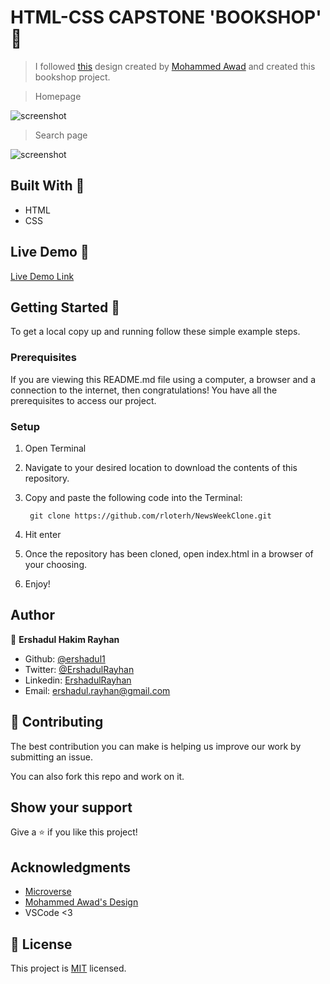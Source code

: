 # HTML-CSS CAPSTONE 'BOOKSHOP' 🚧

> I followed [this](https://www.behance.net/gallery/24796463/ZATTIX) design created by [Mohammed Awad](https://www.behance.net/M_Awad)
> and created this bookshop project.

> Homepage

![screenshot](assets/screenshot-1.png)

> Search page

![screenshot](assets/screenshot-2.png)


## Built With 🧰

- HTML
- CSS


## Live Demo 🔴

[Live Demo Link](https://gracious-goldberg-aefc53.netlify.app/)


## Getting Started 🏁

To get a local copy up and running follow these simple example steps.

### Prerequisites

If you are viewing this README.md file using a computer, a browser and a connection to the internet, then congratulations! You have all the prerequisites to access our project.

### Setup

1. Open Terminal
2. Navigate to your desired location to download the contents of this repository.
3. Copy and paste the following code into the Terminal: 
        
        git clone https://github.com/rloterh/NewsWeekClone.git

4. Hit enter
5. Once the repository has been cloned, open index.html in a browser of your choosing.
6. Enjoy!

## Author

👤 **Ershadul Hakim Rayhan**

- Github: [@ershadul1](https://github.com/ershadul1)
- Twitter: [@ErshadulRayhan](https://twitter.com/ErshadulRayhan)
- Linkedin: [ErshadulRayhan](https://www.linkedin.com/in/ershadul-hakim-rayhan-a5a17649/)
- Email:  ershadul.rayhan@gmail.com

## 🤝 Contributing

The best contribution you can make is helping us improve our work by submitting an issue. 

You can also fork this repo and work on it.

## Show your support

Give a ⭐️ if you like this project!

## Acknowledgments

- [Microverse](https://www.microverse.org/)
- [Mohammed Awad's Design](https://www.behance.net/gallery/24796463/ZATTIX)
- VSCode <3


## 📝 License

This project is [MIT](lic.url) licensed.